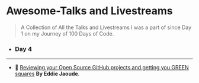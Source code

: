 # Awesome-Talks and Livestreams

> A Collection of All the Talks and Livestreams I was a part of since Day 1 on my Journey of 100 Days of Code.

<!-- - ### Day 1

---

- ### Day 2

---

- ### Day 3

--- -->

- ### Day 4

---

- 🚩 [Reviewing your Open Source GitHub projects and getting you GREEN squares](https://www.youtube.com/watch?v=djpH43hsOJI) **By Eddie Jaoude**.
